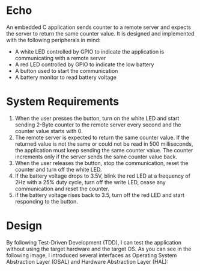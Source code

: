 # Echo

An embedded C application sends counter to a remote server and expects the server to return the same counter value. It is designed and implemented with the following peripherals in mind:
* A white LED controlled by GPIO to indicate the application is communicating with a remote server
* A red LED controlled by GPIO to indicate the low battery
* A button used to start the communication
* A battery monitor to read battery voltage

# System Requirements

1. When the user presses the button, turn on the white LED and start sending 2-Byte counter to the remote server every second and the counter value starts with 0.
2. The remote server is expected to return the same counter value. If the returned value is not the same or could not be read in 500 milliseconds, the application must keep sending the same counter value. The counter increments only if the server sends the same counter value back.
3. When the user releases the button, stop the communication, reset the counter and turn off the white LED.
4. If the battery voltage drops to 3.5V, blink the red LED at a frequency of 2Hz with a 25% duty cycle, turn off the write LED, cease any communication and reset the counter.
5. if the battery voltage rises back to 3.5, turn off the red LED and start responding to the button.

# Design

By following Test-Driven Development (TDD), I can test the application without using the target hardware and the target OS. As you can see in the following image, I introduced several interfaces as Operating System Abstraction Layer (OSAL) and Hardware Abstraction Layer (HAL):


